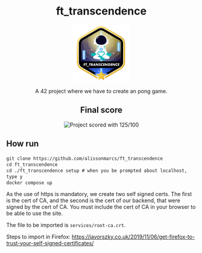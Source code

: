 <div align="center">
	<h1>ft_transcendence</h1>
	<img src="https://raw.githubusercontent.com/alissonmarcs/alissonmarcs/refs/heads/main/images/ft_transcendencem.png" alt="ft_transcendence project badge of 42"/>
	<p align="center">A 42 project where we have to create an pong game.</p>
</div>

<div align="center">
	<h2>Final score</h2>
	<img src="https://i.imgur.com/dL7Srhr.png" alt="Project scored with 125/100">
</div>

## How run

```
git clone https://github.com/alissonmarcs/ft_transcendence
cd ft_transcendence
cd ./ft_transcendence setup # when you be prompted about localhost, type y
docker compose up
```

As the use of https is mandatory, we create two self signed certs. The first is the cert of CA, and the second is the cert of our backend, that were signed by the cert of CA. You must include the cert of CA in your browser to be able to use the site.

The file to be imported is `services/root-ca.crt`.

Steps to import in Firefox: https://javorszky.co.uk/2019/11/06/get-firefox-to-trust-your-self-signed-certificates/



